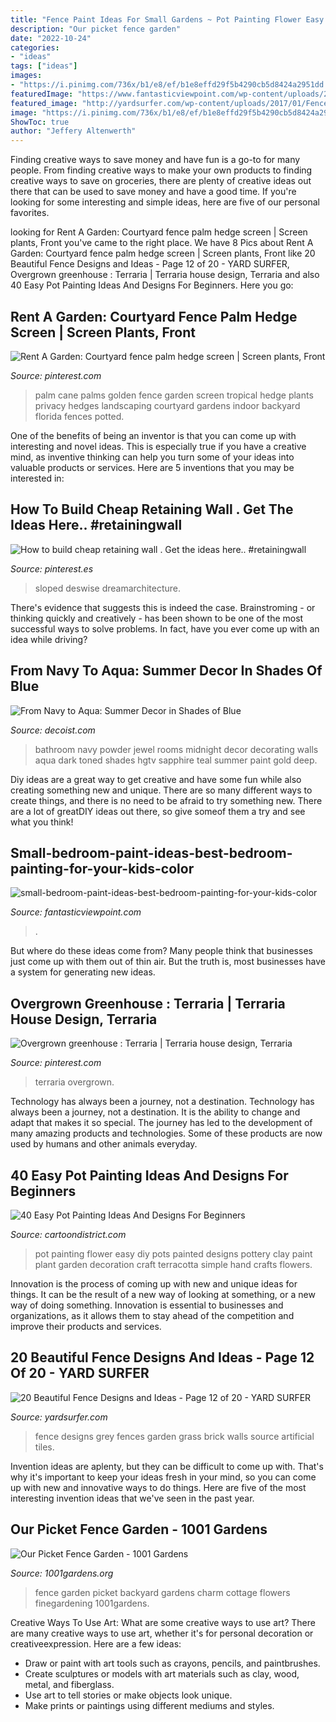 ```yaml
---
title: "Fence Paint Ideas For Small Gardens ~ Pot Painting Flower Easy Diy Pots Painted Designs Pottery Clay Paint Plant Garden Decoration Craft Terracotta Simple Hand Crafts Flowers"
description: "Our picket fence garden"
date: "2022-10-24"
categories:
- "ideas"
tags: ["ideas"]
images:
- "https://i.pinimg.com/736x/b1/e8/ef/b1e8effd29f5b4290cb5d8424a2951dd.jpg"
featuredImage: "https://www.fantasticviewpoint.com/wp-content/uploads/2016/10/small-bedroom-paint-ideas-best-bedroom-painting-for-your-kids-color-suggestions-for-small-bedrooms.jpg"
featured_image: "http://yardsurfer.com/wp-content/uploads/2017/01/Fence-Designs-and-Ideas-12.jpg"
image: "https://i.pinimg.com/736x/b1/e8/ef/b1e8effd29f5b4290cb5d8424a2951dd.jpg"
ShowToc: true
author: "Jeffery Altenwerth"
---
```



Finding creative ways to save money and have fun is a go-to for many people. From finding creative ways to make your own products to finding creative ways to save on groceries, there are plenty of creative ideas out there that can be used to save money and have a good time. If you're looking for some interesting and simple ideas, here are five of our personal favorites.

	

		
looking for Rent A Garden: Courtyard fence palm hedge screen | Screen plants, Front you've came to the right place. We have 8 Pics about Rent A Garden: Courtyard fence palm hedge screen | Screen plants, Front like 20 Beautiful Fence Designs and Ideas - Page 12 of 20 - YARD SURFER, Overgrown greenhouse : Terraria | Terraria house design, Terraria and also 40 Easy Pot Painting Ideas And Designs For Beginners. Here you go:
		
    
## Rent A Garden: Courtyard Fence Palm Hedge Screen | Screen Plants, Front

<img loading=lazy src="https://i.pinimg.com/736x/be/32/63/be3263cd845289c527f3bbac5e1ad210--garden-privacy-garden-fences.jpg" onerror="this.onerror=null;this.src='https://tse4.mm.bing.net/th?id=OIP.IW0LmqhGumAi1YJQL2-ebAHaF6&amp;pid=15.1';" alt="Rent A Garden: Courtyard fence palm hedge screen | Screen plants, Front">

_Source: pinterest.com_

>palm cane palms golden fence garden screen tropical hedge plants privacy hedges landscaping courtyard gardens indoor backyard florida fences potted. 

	

One of the benefits of being an inventor is that you can come up with interesting and novel ideas. This is especially true if you have a creative mind, as inventive thinking can help you turn some of your ideas into valuable products or services. Here are 5 inventions that you may be interested in: 

    
## How To Build Cheap Retaining Wall . Get The Ideas Here.. #retainingwall

<img loading=lazy src="https://i.pinimg.com/736x/02/03/7f/02037fdab907aca6423adda965df1e17.jpg" onerror="this.onerror=null;this.src='https://tse4.mm.bing.net/th?id=OIP.ldX2ZOF-GWAYUaSsdnrVKQHaLH&amp;pid=15.1';" alt="How to build cheap retaining wall . Get the ideas here.. #retainingwall">

_Source: pinterest.es_

>sloped deswise dreamarchitecture. 

	

There's evidence that suggests this is indeed the case. Brainstroming - or thinking quickly and creatively - has been shown to be one of the most successful ways to solve problems. In fact, have you ever come up with an idea while driving?

    
## From Navy To Aqua: Summer Decor In Shades Of Blue

<img loading=lazy src="http://cdn.decoist.com/wp-content/uploads/2012/06/sapphire-blue-bathroom.jpg" onerror="this.onerror=null;this.src='https://tse3.mm.bing.net/th?id=OIP.ZRj16zHsqeqf-GaYq1paCAHaLH&amp;pid=15.1';" alt="From Navy to Aqua: Summer Decor in Shades of Blue">

_Source: decoist.com_

>bathroom navy powder jewel rooms midnight decor decorating walls aqua dark toned shades hgtv sapphire teal summer paint gold deep. 

	

Diy ideas are a great way to get creative and have some fun while also creating something new and unique. There are so many different ways to create things, and there is no need to be afraid to try something new. There are a lot of greatDIY ideas out there, so give someof them a try and see what you think!

    
## Small-bedroom-paint-ideas-best-bedroom-painting-for-your-kids-color

<img loading=lazy src="https://www.fantasticviewpoint.com/wp-content/uploads/2016/10/small-bedroom-paint-ideas-best-bedroom-painting-for-your-kids-color-suggestions-for-small-bedrooms.jpg" onerror="this.onerror=null;this.src='https://tse4.mm.bing.net/th?id=OIP.uRQL5FhsuqyvPfl8yUdGJwHaFj&amp;pid=15.1';" alt="small-bedroom-paint-ideas-best-bedroom-painting-for-your-kids-color">

_Source: fantasticviewpoint.com_

>. 

	

But where do these ideas come from? Many people think that businesses just come up with them out of thin air. But the truth is, most businesses have a system for generating new ideas.

    
## Overgrown Greenhouse : Terraria | Terraria House Design, Terraria

<img loading=lazy src="https://i.pinimg.com/736x/b1/e8/ef/b1e8effd29f5b4290cb5d8424a2951dd.jpg" onerror="this.onerror=null;this.src='https://tse2.mm.bing.net/th?id=OIP.nTsRgO3AQthL9_XfDYpZCgHaDt&amp;pid=15.1';" alt="Overgrown greenhouse : Terraria | Terraria house design, Terraria">

_Source: pinterest.com_

>terraria overgrown. 

	

Technology has always been a journey, not a destination.
Technology has always been a journey, not a destination. It is the ability to change and adapt that makes it so special. The journey has led to the development of many amazing products and technologies. Some of these products are now used by humans and other animals everyday.

    
## 40 Easy Pot Painting Ideas And Designs For Beginners

<img loading=lazy src="http://www.cartoondistrict.com/wp-content/uploads/2017/08/Easy-Pot-Painting-Ideas-And-Designs-For-Beginners5-1.jpg" onerror="this.onerror=null;this.src='https://tse2.mm.bing.net/th?id=OIP.Sa0-g5n2aJP_GI0k8n0LvQHaJ4&amp;pid=15.1';" alt="40 Easy Pot Painting Ideas And Designs For Beginners">

_Source: cartoondistrict.com_

>pot painting flower easy diy pots painted designs pottery clay paint plant garden decoration craft terracotta simple hand crafts flowers. 

	

Innovation is the process of coming up with new and unique ideas for things. It can be the result of a new way of looking at something, or a new way of doing something. Innovation is essential to businesses and organizations, as it allows them to stay ahead of the competition and improve their products and services.

    
## 20 Beautiful Fence Designs And Ideas - Page 12 Of 20 - YARD SURFER

<img loading=lazy src="http://yardsurfer.com/wp-content/uploads/2017/01/Fence-Designs-and-Ideas-12.jpg" onerror="this.onerror=null;this.src='https://tse4.mm.bing.net/th?id=OIP.tL3XiDAy2V2AW6QBwtH5UQHaKh&amp;pid=15.1';" alt="20 Beautiful Fence Designs and Ideas - Page 12 of 20 - YARD SURFER">

_Source: yardsurfer.com_

>fence designs grey fences garden grass brick walls source artificial tiles. 

	

Invention ideas are aplenty, but they can be difficult to come up with. That's why it's important to keep your ideas fresh in your mind, so you can come up with new and innovative ways to do things. Here are five of the most interesting invention ideas that we've seen in the past year.

    
## Our Picket Fence Garden - 1001 Gardens

<img loading=lazy src="https://www.1001gardens.org/wp-content/uploads/2016/05/image3.jpeg" onerror="this.onerror=null;this.src='https://tse2.mm.bing.net/th?id=OIP.MowsEMoyuui5xPHXn-YwNAHaJ3&amp;pid=15.1';" alt="Our Picket Fence Garden - 1001 Gardens">

_Source: 1001gardens.org_

>fence garden picket backyard gardens charm cottage flowers finegardening 1001gardens. 

	

Creative Ways To Use Art: What are some creative ways to use art?
There are many creative ways to use art, whether it's for personal decoration or creativeexpression. Here are a few ideas: 
- Draw or paint with art tools such as crayons, pencils, and paintbrushes.
- Create sculptures or models with art materials such as clay, wood, metal, and fiberglass.
- Use art to tell stories or make objects look unique.
- Make prints or paintings using different mediums and styles.

